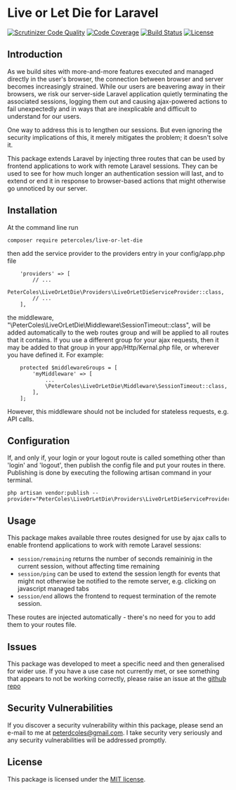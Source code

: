 # Live or Let Die for Laravel

[![Scrutinizer Code Quality](https://scrutinizer-ci.com/g/petercoles/Live-Or-Let-Die/badges/quality-score.png?b=master)](https://scrutinizer-ci.com/g/petercoles/Live-Or-Let-Die/?branch=master)
[![Code Coverage](https://scrutinizer-ci.com/g/petercoles/Live-Or-Let-Die/badges/coverage.png?b=master)](https://scrutinizer-ci.com/g/petercoles/Live-Or-Let-Die/?branch=master)
[![Build Status](https://travis-ci.org/petercoles/Live-Or-Let-Die.svg?branch=master)](https://travis-ci.org/petercoles/Live-Or-Let-Die)
[![License](http://img.shields.io/:license-mit-blue.svg)](http://doge.mit-license.org)

## Introduction

As we build sites with more-and-more features executed and managed directly in the user's browser, the connection between browser and server becomes increasingly strained. While our users are beavering away in their browsers, we risk our server-side Laravel application quietly terminating the associated sessions, logging them out and causing ajax-powered actions to fail unexpectedly and in ways that are inexplicable and difficult to understand for our users.

One way to address this is to lengthen our sessions. But even ignoring the security implications of this, it merely mitigates the problem; it doesn't solve it.

This package extends Laravel by injecting three routes that can be used by frontend applications to work with remote Laravel sessions. They can be used to see for how much longer an authentication session will last, and to extend or end it in response to browser-based actions that might otherwise go unnoticed by our server.

## Installation

At the command line run

```
composer require petercoles/live-or-let-die
```

then add the service provider to the providers entry in your config/app.php file

```
    'providers' => [
        // ...
        PeterColes\LiveOrLetDie\Providers\LiveOrLetDieServiceProvider::class,
        // ...
    ],
```

the middleware, "\PeterColes\LiveOrLetDie\Middleware\SessionTimeout::class", will be added automatically to the web routes group and will be applied to all routes that it contains. If you use a different group for your ajax requests, then it may be added to that group in your app/Http/Kernal.php file, or wherever you have defined it. For example:

```
    protected $middlewareGroups = [
        'myMiddleware' => [
            ...
            \PeterColes\LiveOrLetDie\Middleware\SessionTimeout::class,
        ],
    ];
```
However, this middleware should not be included for stateless requests, e.g. API calls.

## Configuration

If, and only if, your login or your logout route is called something other than 'login' and 'logout', then publish the config file and put your routes in there. Publishing is done by executing the following artisan command in your terminal.

```
php artisan vendor:publish --provider="PeterColes\LiveOrLetDie\Providers\LiveOrLetDieServiceProvider"
```

## Usage

This package makes available three routes designed for use by ajax calls to enable frontend applications to work with remote Laravel sessions:
+ `session/remaining` returns the number of seconds remaininig in the current session, without affecting time remaining
+ `session/ping` can be used to extend the session length for events that might not otherwise be notified to the remote server, e.g. clicking on javascript managed tabs
+ `session/end` allows the frontend to request termination of the remote session.

These routes are injected automatically - there's no need for you to add them to your routes file.

## Issues

This package was developed to meet a specific need and then generalised for wider use. If you have a use case not currently met, or see something that appears to not be working correctly, please raise an issue at the [github repo](https://github.com/petercoles/Live-Or-Let-Die/issues)

## Security Vulnerabilities

If you discover a security vulnerability within this package, please send an e-mail to me at peterdcoles@gmail.com. I take security very seriously and any security vulnerabilities will be addressed promptly.

## License

This package is licensed under the [MIT license](http://opensource.org/licenses/MIT).
